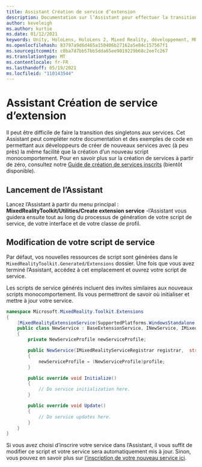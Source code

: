 ```yaml
---
title: Assistant Création de service d’extension
description: Documentation sur l’Assistant pour effectuer la transition des singletons vers les services MRTK
author: keveleigh
ms.author: kurtie
ms.date: 01/12/2021
keywords: Unity, HoloLens, HoloLens 2, Mixed Reality, développement, MRTK
ms.openlocfilehash: 83797a9d6d465a150406b27162a5e84c157567f1
ms.sourcegitcommit: c0ba7d7bb57bb5dda65ee9019229b68c2ee7c267
ms.translationtype: MT
ms.contentlocale: fr-FR
ms.lasthandoff: 05/19/2021
ms.locfileid: "110143544"
---
```

# <a name="extension-service-creation-wizard"></a>Assistant Création de service d’extension

Il peut être difficile de faire la transition des singletons aux services. Cet Assistant peut compléter notre documentation et des exemples de code en permettant aux développeurs de créer de nouveaux services avec (à peu près) la même facilité que la création d’un nouveau script monocomportement. Pour en savoir plus sur la création de services à partir de zéro, consultez notre [Guide de création de services inscrits](../../configuration/mixed-reality-configuration-guide.md) (bientôt disponible).

## <a name="launching-the-wizard"></a>Lancement de l’Assistant

Lancez l’Assistant à partir du menu principal : **MixedRealityToolkit/Utilities/Create extension service** -l’Assistant vous guidera ensuite tout au long du processus de génération de votre script de service, de votre interface et de votre classe de profil.

## <a name="editing-your-service-script"></a>Modification de votre script de service

Par défaut, vos nouvelles ressources de script sont générées dans le `MixedRealityToolkit.Generated/Extensions` dossier. Une fois que vous avez terminé l’Assistant, accédez à cet emplacement et ouvrez votre script de service.

Les scripts de service générés incluent des invites similaires aux nouveaux scripts monocomportement. Ils vous permettront de savoir où initialiser et mettre à jour votre service.

```csharp
namespace Microsoft.MixedReality.Toolkit.Extensions
{
    [MixedRealityExtensionService(SupportedPlatforms.WindowsStandalone|SupportedPlatforms.MacStandalone|SupportedPlatforms.LinuxStandalone|SupportedPlatforms.WindowsUniversal)]
    public class NewService : BaseExtensionService, INewService, IMixedRealityExtensionService
    {
        private NewServiceProfile newServiceProfile;

        public NewService(IMixedRealityServiceRegistrar registrar,  string name,  uint priority,  BaseMixedRealityProfile profile) : base(registrar, name, priority, profile) 
        {
            newServiceProfile = (NewServiceProfile)profile;
        }

        public override void Initialize()
        {
            // Do service initialization here.
        }

        public override void Update()
        {
            // Do service updates here.
        }
    }
}
```

Si vous avez choisi d’inscrire votre service dans l’Assistant, il vous suffit de modifier ce script et votre service sera automatiquement mis à jour. Sinon, vous pouvez en savoir plus sur [l’inscription de votre nouveau service ici](../../configuration/mixed-reality-configuration-guide.md).
